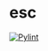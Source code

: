 # esc

[![Pylint](https://github.com/BTH-Scooter-Project/esc/actions/workflows/Lint_and_test.yml/badge.svg)](https://github.com/BTH-Scooter-Project/esc/actions/workflows/Lint_and_test.yml)
